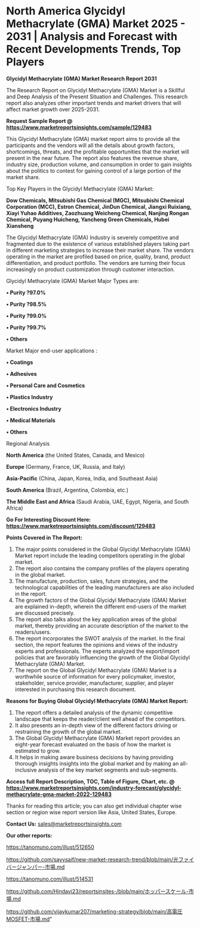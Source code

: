 # North America Glycidyl Methacrylate (GMA) Market 2025 - 2031 | Analysis and Forecast with Recent Developments Trends, Top Players

<strong>Glycidyl Methacrylate (GMA) Market Research Report 2031</strong>

The Research Report on Glycidyl Methacrylate (GMA) Market is a Skillful and Deep Analysis of the Present Situation and Challenges. This research report also analyzes other important trends and market drivers that will affect market growth over 2025-2031.

<strong>Request Sample Report @ <a href=https://www.marketreportsinsights.com/sample/129483>https://www.marketreportsinsights.com/sample/129483</a></strong>

This Glycidyl Methacrylate (GMA) market report aims to provide all the participants and the vendors will all the details about growth factors, shortcomings, threats, and the profitable opportunities that the market will present in the near future. The report also features the revenue share, industry size, production volume, and consumption in order to gain insights about the politics to contest for gaining control of a large portion of the market share.

Top Key Players in the Glycidyl Methacrylate (GMA) Market:

<strong>Dow Chemicals, Mitsubishi Gas Chemical (MGC), Mitsubishi Chemical Corporation (MCC), Estron Chemical, JinDun Chemical, Jiangxi Ruixiang, Xiayi Yuhao Additives, Zaozhuang Weicheng Chemical, Nanjing Rongan Chemical, Puyang Huicheng, Yancheng Green Chemicals, Hubei Xiansheng</strong>

The Glycidyl Methacrylate (GMA) Industry is severely competitive and fragmented due to the existence of various established players taking part in different marketing strategies to increase their market share. The vendors operating in the market are profiled based on price, quality, brand, product differentiation, and product portfolio. The vendors are turning their focus increasingly on product customization through customer interaction.

Glycidyl Methacrylate (GMA) Market Major Types are:

<strong>• Purity ?97.0%

• Purity ?98.5%

• Purity ?99.0%

• Purity ?99.7%

• Others</strong>

Market Major end-user applications :

<strong>• Coatings

• Adhesives

• Personal Care and Cosmetics

• Plastics Industry

• Electronics Industry

• Medical Materials

• Others</strong>

Regional Analysis

</u><strong><b>North America</b></strong> (the United States, Canada, and Mexico)

<strong><b>Europe </b></strong>(Germany, France, UK, Russia, and Italy)

<strong><b>Asia-Pacific</b></strong> (China, Japan, Korea, India, and Southeast Asia)

<strong><b>South America</b></strong> (Brazil, Argentina, Colombia, etc.)

<strong><b>The Middle East and Africa</b></strong> (Saudi Arabia, UAE, Egypt, Nigeria, and South Africa)

<strong>Go For Interesting Discount Here: <a href=https://www.marketreportsinsights.com/discount/129483>https://www.marketreportsinsights.com/discount/129483</a></strong>

<strong>Points Covered in The Report:</strong>
<ol>
  <li>The major points considered in the Global Glycidyl Methacrylate (GMA) Market report include the leading competitors operating in the global market.</li>
  <li>The report also contains the company profiles of the players operating in the global market.</li>
  <li>The manufacture, production, sales, future strategies, and the technological capabilities of the leading manufacturers are also included in the report.</li>
  <li>The growth factors of the Global Glycidyl Methacrylate (GMA) Market are explained in-depth, wherein the different end-users of the market are discussed precisely.</li>
  <li>The report also talks about the key application areas of the global market, thereby providing an accurate description of the market to the readers/users.</li>
  <li>The report incorporates the SWOT analysis of the market. In the final section, the report features the opinions and views of the industry experts and professionals. The experts analyzed the export/import policies that are favorably influencing the growth of the Global Glycidyl Methacrylate (GMA) Market.</li>
  <li>The report on the Global Glycidyl Methacrylate (GMA) Market is a worthwhile source of information for every policymaker, investor, stakeholder, service provider, manufacturer, supplier, and player interested in purchasing this research document.</li>
</ol>
<strong>Reasons for Buying Global Glycidyl Methacrylate (GMA) Market Report:</strong>

<ol>
  <li>The report offers a detailed analysis of the dynamic competitive landscape that keeps the reader/client well ahead of the competitors.</li>
  <li>It also presents an in-depth view of the different factors driving or restraining the growth of the global market.</li>
  <li>The Global Glycidyl Methacrylate (GMA) Market report provides an eight-year forecast evaluated on the basis of how the market is estimated to grow.</li>
  <li>It helps in making aware business decisions by having providing thorough insights insights into the global market and by making an all-inclusive analysis of the key market segments and sub-segments.</li>
</ol>
<strong>Access full Report Description, TOC, Table of Figure, Chart, etc. @ <a href=https://www.marketreportsinsights.com/industry-forecast/glycidyl-methacrylate-gma-market-2022-129483>https://www.marketreportsinsights.com/industry-forecast/glycidyl-methacrylate-gma-market-2022-129483</a></strong>


Thanks for reading this article; you can also get individual chapter wise section or region wise report version like Asia, United States, Europe.

<strong>Contact Us:</strong>
sales@marketreportsinsights.com

<strong>Our other reports:</strong>

<a href=https://tanomuno.com/illust/512650>https://tanomuno.com/illust/512650</a>

<a href=https://github.com/sayysaif/new-market-research-trend/blob/main/光ファイバージャンパー-市場.md>https://github.com/sayysaif/new-market-research-trend/blob/main/光ファイバージャンパー-市場.md</a>

<a href=https://tanomuno.com/illust/514531>https://tanomuno.com/illust/514531</a>

<a href=https://github.com/Hindavi23/reportsinsites-/blob/main/ホッパースケール-市場.md>https://github.com/Hindavi23/reportsinsites-/blob/main/ホッパースケール-市場.md</a>

<a href=https://github.com/vijaykumar207/marketing-strategy/blob/main/高電圧MOSFET-市場.md>https://github.com/vijaykumar207/marketing-strategy/blob/main/高電圧MOSFET-市場.md</a>"
